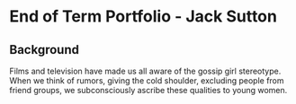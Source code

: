 # End of Term Portfolio - Jack Sutton
## Background
Films and television have made us all aware of the gossip girl stereotype. When we think of rumors, giving the cold shoulder, excluding people from friend groups, we subconsciously ascribe these qualities to young women. 
